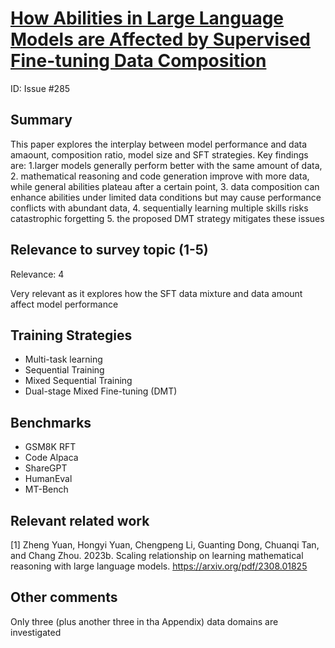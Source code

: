 # [How Abilities in Large Language Models are Affected by Supervised Fine-tuning Data Composition](https://arxiv.org/abs/2310.05492)

ID: Issue #285

## Summary

This paper explores the interplay between model performance and data amaount, composition ratio, model size and SFT strategies. Key findings are: 1.larger models generally perform better with the same amount of data, 2. mathematical reasoning and code generation improve with more data, while general abilities plateau after a certain point, 3. data composition can enhance abilities under limited data conditions but may cause performance conflicts with abundant data, 4. sequentially learning multiple skills risks catastrophic forgetting 5. the proposed DMT strategy mitigates these issues


## Relevance to survey topic (1-5)

Relevance: 4

Very relevant as it explores how the SFT data mixture and data amount affect model performance


## Training Strategies

- Multi-task learning
- Sequential Training
- Mixed Sequential Training
- Dual-stage Mixed Fine-tuning (DMT)

## Benchmarks 

- GSM8K RFT
- Code Alpaca
- ShareGPT
- HumanEval
- MT-Bench 


## Relevant related work

[1] Zheng Yuan, Hongyi Yuan, Chengpeng Li, Guanting Dong, Chuanqi Tan, and Chang Zhou. 2023b. Scaling relationship on learning mathematical reasoning with large language models. https://arxiv.org/pdf/2308.01825


## Other comments

Only three (plus another three in tha Appendix) data domains are investigated 




